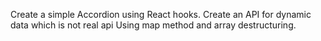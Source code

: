 Create a simple Accordion using React hooks.
Create an API for dynamic data which is not real api
Using map method and array destructuring.